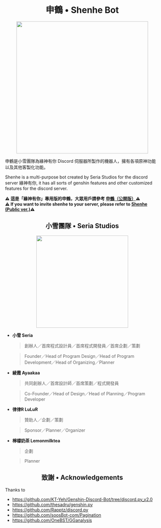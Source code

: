 <h1 align="center">申鶴 • Shenhe Bot</h1>

<p align="center">
<img src="https://i.imgur.com/bwWfOJH.png" width="430" height="430" />
</p>

<p align="left">
申鶴是小雪團隊為緣神有你 Discord 伺服器所製作的機器人，擁有各項原神功能以及其他客製化功能。
</p>

<p align="left">
Shenhe is a multi-purpose bot created by Seria Studios for the discord server 緣神有你, it has all sorts of genshin features and other customized features for the discord server.
</p>

**⚠️ 這是「緣神有你」專用版的申鶴，大眾用戶請參考 [申鶴（公開版）](https://github.com/seriaati/shenhe_bot/tree/public)⚠️** <br>
**⚠️ If you want to invite shenhe to your server, please refer to [Shenhe (Public ver.)](https://github.com/seriaati/shenhe_bot/tree/public)⚠️**

<h2 align="center">小雪團隊 • Seria Studios</h2>

<p align="center">
<img src="https://i.imgur.com/j2RCDKr.png" width="300" height="300" />
</p>

<p align="center">

 - **小雪 Seria**

     > 創辦人／首席程式設計員／首席程式開發員／首席企劃／策劃

     > Founder／Head of Program Design／Head of Program Development／Head of Organizing／Planner

</p>

 - **綾霞 Ayaakaa**
 
     > 共同創辦人／首席設計師／首席策劃／程式開發員
     
     > Co-Founder／Head of Design／Head of Planning／Program Developer

 - **律律R LuLuR**
 
     > 贊助人／企劃／策劃

     > Sponsor／Planner／Organizer

 - **檸檬奶茶 Lemonmilktea**
     > 企劃

     > Planner


<h2 align="center">致謝 • Acknowledgements</h2> 

Thanks to

- https://github.com/KT-Yeh/Genshin-Discord-Bot/tree/discord.py_v2.0
- https://github.com/thesadru/genshin.py
- https://github.com/Rapptz/discord.py
- https://github.com/soosBot-com/Pagination
- https://github.com/OneBST/GGanalysis
